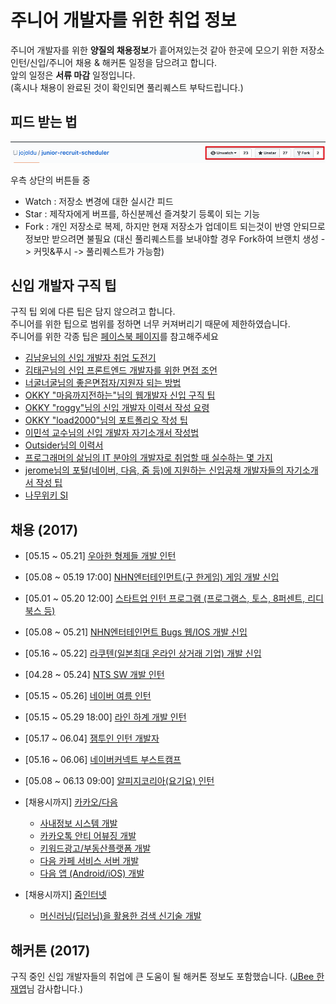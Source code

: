 # 주니어 개발자를 위한 취업 정보

주니어 개발자를 위한 **양질의 채용정보**가 흩어져있는것 같아 한곳에 모으기 위한 저장소  
인턴/신입/주니어 채용 & 해커톤 일정을 담으려고 합니다.  
앞의 일정은 **서류 마감** 일정입니다.  
(혹시나 채용이 완료된 것이 확인되면 풀리퀘스트 부탁드립니다.)  

## 피드 받는 법

![버튼설명](./images/버튼설명.png)

우측 상단의 버튼들 중

* Watch : 저장소 변경에 대한 실시간 피드
* Star : 제작자에게 버프를, 하신분께선 즐겨찾기 등록이 되는 기능
* Fork : 개인 저장소로 복제, 하지만 현재 저장소가 업데이트 되는것이 반영 안되므로 정보만 받으려면 불필요 (대신 풀리퀘스트를 보내야할 경우 Fork하여 브랜치 생성 -> 커밋&푸시 -> 풀리퀘스트가 가능함)

## 신입 개발자 구직 팁

구직 팁 외에 다른 팁은 담지 않으려고 합니다.  
주니어를 위한 팁으로 범위를 정하면 너무 커져버리기 때문에 제한하였습니다.    
주니어를 위한 각종 팁은 [페이스북 페이지](https://www.facebook.com/devbeginner/)를 참고해주세요

* [김남윤님의 신입 개발자 취업 도전기](https://www.slideshare.net/ssuser565d51/ss-61448739)
* [김태곤님의 신입 프론트엔드 개발자를 위한 면접 조언](https://taegon.kim/archives/5770)
* [너굴너굴님의 좋은면접자/지원자 되는 방법](https://repo.yona.io/doortts/blog/post/292)
* [OKKY "마음까지전하는"님의 웹개발자 신입 구직 팁](https://okky.kr/article/314704)
* [OKKY "roggy"님의 신입 개발자 이력서 작성 요령](https://okky.kr/article/319687)
* [OKKY "load2000"님의 포트폴리오 작성 팁](https://okky.kr/article/368504)
* [이민석 교수님의 신입 개발자 자기소개서 작성법](http://hl1itj.tistory.com/90)
* [Outsider님의 이력서](https://blog.outsider.ne.kr/1234)
* [프로그래머의 삶님의 IT 분야의 개발자로 취업할 때 실수하는 몇 가지](http://coderlife.tistory.com/88)
* [jerome님의 포털(네이버, 다음, 줌 등)에 지원하는 신입공채 개발자들의 자기소개서 작성 팁](http://jerome75.tistory.com/2)
* [나무위키 SI](https://namu.wiki/w/SI)

## 채용 (2017)

* [05.15 ~ 05.21] [우아한 형제들 개발 인턴](http://woowabros.github.io/woowabros/2017/05/15/woowa_techcamp.html)

* [05.08 ~ 05.19 17:00] [NHN엔터테인먼트(구 한게임) 게임 개발 신입](http://recruit.nhnent.com/ent/recruitings/20000537)

* [05.01 ~ 05.20 12:00] [스타트업 인턴 프로그램 (프로그램스, 토스, 8퍼센트, 리디북스 등)](https://programmers.co.kr/competitions/18/summercoding-%EC%97%AC%EB%A6%84%EB%B0%A9%ED%95%99-%EC%8A%A4%ED%83%80%ED%8A%B8%EC%97%85-%EC%9D%B8%ED%84%B4-%ED%94%84%EB%A1%9C%EA%B7%B8%EB%9E%A8)

* [05.08 ~ 05.21] [NHN엔터테인먼트 Bugs 웹/IOS 개발 신입](https://recruit.nhnent.com/ent/recruitings/20000534
)

* [05.16 ~ 05.22] [라쿠텐(일본최대 온라인 상거래 기업) 개발 신입](./라쿠텐.md)

* [04.28 ~ 05.24] [NTS SW 개발 인턴](http://recruit.nts-corp.com/recNotice.do?pageAction=getRecCatList)

* [05.15 ~ 05.26] [네이버 여름 인턴](http://recruit.navercorp.com/naver/job/detail/developer?annoId=20000896&classId=&jobId=&entTypeCd=&searchTxt=)

* [05.15 ~ 05.29 18:00] [라인 하계 개발 인턴](https://recruit.linepluscorp.com/lineplus/career/detail/20000945?classId=&entTypeCd=&page=)

* [05.17 ~ 06.04] [잼투인 인턴 개발자](https://github.com/jam2in/recruit/blob/master/intern.md)

* [05.16 ~ 06.06] [네이버커넥트 부스트캠프](http://boostcamp.connect.or.kr/recruit.html)

* [05.08 ~ 06.13 09:00] [알피지코리아(요기요) 인턴](https://rgpkorea.recruiter.co.kr/app/jobnotice/view?systemKindCode=MRS1&jobnoticeSn=9117)
* [채용시까지] [카카오/다음](https://careers.kakao.com/jobs) 
  * [사내정보 시스템 개발](https://careers.kakao.com/jobs/P-9336?part=TECHNOLOGY&page=1&company=KAKAO)
  * [카카오톡 안티 어뷰징 개발](https://careers.kakao.com/jobs/P-10098?part=TECHNOLOGY&page=2&company=KAKAO)
  * [키워드광고/부동산플랫폼 개발](https://careers.kakao.com/jobs/P-10004?part=TECHNOLOGY&page=4&company=KAKAO)
  * [다음 카페 서비스 서버 개발](https://careers.kakao.com/jobs/P-10084?part=TECHNOLOGY&page=5&company=KAKAO)
  * [다음 앱 (Android/iOS) 개발](https://careers.kakao.com/jobs/P-10051?part=TECHNOLOGY&page=5&company=KAKAO)
* [채용시까지] [줌인터넷](http://www.estsoft.co.kr/Default.aspx?wbs=5.0.3&sg1=&sg2=&sg3=&sg=&occupation=dev)
  * [머신러닝(딥러닝)을 활용한 검색 신기술 개발](http://www.estsoft.co.kr/Default.aspx?wbs=5.0.3.5&rcrtid=R201704140001)

## 해커톤 (2017)

구직 중인 신입 개발자들의 취업에 큰 도움이 될 해커톤 정보도 포함했습니다. ([JBee 한재엽](https://github.com/JaeYeopHan)님 감사합니다.)
